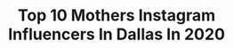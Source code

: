 ---
title: Top 10 Mothers Instagram Influencers In Dallas In 2020
description: >-
  Find top mothers Instagram influencers in Dallas in 2020. Most popular hashtags: #mothersday #happymothersday #mother.
platform: Instagram
hits: 47
text_top: See the best Instagram accounts on inBeat.
text_bottom: Our database holds 47 Instagram influencers like this in Dallas, United States for you to collaborate.
profiles:
  - username: "historyfromeveryday"
    fullname: >-
      History Everyday
    bio: >-
      Fan of History? Follow this page - I share images from iconic and controversial historical events, encouraging discussion and debate.
    location: "United States"
    followers: 40233
    engagement: 439
    commentsToLikes: 0.026201
    id: ck14lf2lhuc6m0i19povrx09r
    verified: false
    hashtags: "#politics, #uk, #colorized, #germany"
  - username: "iinkstar_pinkyy"
    fullname: >-
      Pinkyy Montana❣️
    bio: >-
      I’m Always Picture Perfect 🎀📸 •Model •Mother •Entrepreneur #DallasTx #LongLiveMyBrothersAndMyPapa snapchat: iinkyypinkyy @pinkyymontana
    location: "United States"
    followers: 135816
    engagement: 118
    commentsToLikes: 0.027372
    id: ck8szkvedou700j78u9jkqdoo
    verified: false
    hashtags: "#yeah, #oh, #ok, #actinguhfool"
  - username: "quewhyareaye"
    fullname: >-
      Slim 🍷
    bio: >-
      Kyra. 26. Black Queen✊🏾👑 Born in Miami. Chicago in My Blood. Residing in Dallas. Model. Mother to a Princess #CZH #10ten 🌻🍼💕
    location: "United States"
    followers: 9066
    engagement: 646
    commentsToLikes: 0.062192
    id: ck5qe6iytyylb0i11omguapc3
    verified: false
    hashtags: "#1010, #westcoastmeetsmiamidade, #dontrushchallenge, #tenten"
  - username: "mommadeesimmons"
    fullname: >-
      Dee Simmons
    bio: >-
      🌟Featured on Bravo's Real Housewives of Dallas #RHOD 👩‍👧Mother to the beautiful @dandrasimmons PR/Media Inquires: realdeesimmons@gmail.com
    location: "United States"
    followers: 29525
    engagement: 219
    commentsToLikes: 0.037599
    id: ck55mbz6i3mj40i11eicdkwg4
    verified: false
    hashtags: "#mommadee, #dandrasimmons, #rhod"
  - username: "iamascia"
    fullname: >-
      ascia | i am ascia
    bio: >-
      in His name, our place of gratitude. mother. writer. beauty. wellness. style. dallas // dc email: team.iamascia@gmail.com
    location: "United States"
    followers: 121331
    engagement: 244
    commentsToLikes: 0.067384
    id: ck15up108o7ds0i19d4o30nzw
    verified: false
    hashtags: "#prospertx, #rowenta, #totstotoddlers, #curlyhairgirls"
  - username: "shaymccray"
    fullname: >-
      "Shay McCray"
    bio: >-
      Host of @theshaymccrayshow #FUBURadio #iHEARTRadio Owner of @leshayboutique Seen on BET, VH1 & OWN
    location: "United States"
    followers: 14722
    engagement: 138
    commentsToLikes: 0.095422
    id: ck0tt7dz11h3q0i19v85v5xcj
    verified: false
    hashtags: "#la, #mom, #stayhome, #shoes"
  - username: "allieeayers"
    fullname: >-
      Allie Ayers
    bio: >-
      Model & Entrepreneur | Founder of @bissyswim | Coach at @themodelcoaches Wilhelmina • LA Kim Dawson • Dallas Brink • OKC The Model Coaches • Mother
    location: "United States"
    followers: 74065
    engagement: 154
    commentsToLikes: 0.021875
    id: ck0ucc2xjgjt30i19ovubex62
    verified: true
    hashtags: "#siswimsearch2021, #feelgoodfuel"
  - username: "we.the.birds"
    fullname: >-
      WE THE BIRDS
    bio: >-
      Same but different; we’re all birds A #lifestyle #brand founded by #sisters 👯‍♀️ #macarons 👉🏻 @we.the.birds.macarons Collabs 👉🏻 hello@wethebirds.com
    location: "United States"
    followers: 27805
    engagement: 274
    commentsToLikes: 0.018312
    id: ck5pyolmzx13x0i11h9gnfzr9
    verified: false
    hashtags: "#thanksgiving, #macarons, #wethebirdsmacarons, #lipkits"
  - username: "il_never_quit"
    fullname: >-
      Adam Butler
    bio: >-
      Business inquiries: @joemugrabi Foxboro📍 Dallas📍🏡 Nashville📍🏫 New England Patriot #70
    location: "United States"
    followers: 49604
    engagement: 730
    commentsToLikes: 0.019625
    id: ck5zrvr0cxctu0i14zy4pzc5f
    verified: true
    hashtags: "#gopats, #fatherdaughter, #girldad, #patriots"
  - username: "deecorseytattoos"
    fullname: >-
      D E R E K   C O R S E Y
    bio: >-
      🐐 🇨🇱Dallas, Tx (469) 755-9769 👍🏾Please select the “TEXT” tab for tattoo inquiries!!! 🙅🏾‍♂️DO NOT select the “Message” tab
    location: "United States"
    followers: 11541
    engagement: 462
    commentsToLikes: 0.038746
    id: ck9wdxqs1hqua0j78altw3va1
    verified: false
    hashtags: "#realismtattoo, #inkedmag, #tattooist, #inked"
---